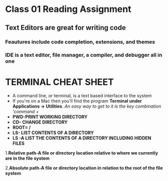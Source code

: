 # Class 01 Reading Assignment

## Text Editors are great for writing code
### Feautures include code completion, extensions, and themes
### IDE is a text editor, file manager, a compiler, and debugger all in one

# **TERMINAL CHEAT SHEET**
- A command line, or terminal, is a text based interface to the system
- If you're on a Mac then you'll find the program **Terminal under Applications -> Utilities**. *An easy way to get to it is the key combination 'command +* 
- **PWD-PRINT WORKING DIRECTORY**
- **CD- CHANGE DIRECTORY**
- **ROOT= /**
- **LS- LIST CONTENTS OF A DIRECTORY**
- **LS -A LIST THE CONTENTS OF A DIRECTORY INCLUDING HIDDEN FILES**

1.**Relative path-A file or directory location relative to where we currently are in the file system**

2.**Absolute path-A file or directory location in relation to the root of the file system**

